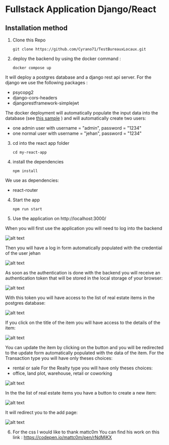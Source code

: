 # Fullstack Application Django/React

## Installation method

1. Clone this Repo

   `git clone https://github.com/Cyrano71/TestBureauxLocaux.git`
   
2. deploy the backend by using the docker command :

   `docker compose up`
   
It will deploy a postgres database and a django rest api server.
For the django we use the following packages :
- psycopg2
- django-cors-headers
- djangorestframework-simplejwt

The docker deployment will automatically populate the input data into the database (see [this sample](mysite/api/fixtures/sample.json) )
and will automatically create two users:
- one admin user with username = "admin", password = "1234"
- one normal user with  username = "jehan", password = "1234"

3. cd into the react app folder

   `cd my-react-app`

4. install the dependencies

   `npm install`
   
We use as dependencies:
- react-router

4. Start the app

   `npm run start`

5. Use the application on http://localhost:3000/

When you will first use the application you will need to log into the backend

![alt text](assets/homepage_login.PNG)

Then you will have a log in form automatically populated with the credential of the user jehan

![alt text](assets/loginform.PNG)

As soon as the authentication is done with the backend you will receive an authentication token
that will be stored in the local storage of your browser:

![alt text](assets/localstorage.PNG)

With this token you will have access to the list of real estate items in the postgres database:

![alt text](assets/realestate_page.PNG)

If you click on the title of the item you will have access to the details of the item:

![alt text](assets/realestatedetail_page.PNG)

You can update the item by clicking on the button and you will be redirected to the update form
automatically populated with the data of the item. 
For the Transaction type you will have only theses choices:
- rental or sale
For the Realty type  you will have only theses choices:
- office, land plot, warehouse, retail or coworking

![alt text](assets/updateform_page.PNG)

In the the list of real estate items you have a button to create a new item:

![alt text](assets/realestate_page.PNG)

It will redirect you to the add page:

![alt text](assets/createform_page.PNG)

6. For the css I would like to thank mattc0m
You can find his work on this link : https://codepen.io/mattc0m/pen/rNdMjKX